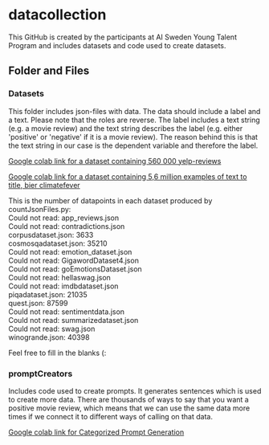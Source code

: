 # datacollection
This GitHub is created by the participants at AI Sweden Young Talent Program and includes datasets and code used to create datasets. 

## Folder and Files

### Datasets
This folder includes json-files with data. The data should include a label and a text. Please note that the roles are reverse. The label includes a text string (e.g. a movie review) and the text string describes the label (e.g. either 'positive' or 'negative' if it is a movie review). The reason behind this is that the text string in our case is the dependent variable and therefore the label. 

[Google colab link for a dataset containing 560 000 yelp-reviews](https://drive.google.com/file/d/1QfiY0svqTVS2XIK5jyDA2FNweLaSffPK/view?usp=sharing)

[Google colab link for a dataset containing 5,6 million examples of text to title, bier climatefever](4/1AX4XfWjh1-YTpCjkQd2pqExxWSRHNqZxsd0ECmV7xTT8nk0J43VJyYj0xMc)

This is the number of datapoints in each dataset produced by countJsonFiles.py:<br />
Could not read: app_reviews.json<br />
Could not read: contradictions.json<br />
corpusdataset.json:     3633<br />
cosmosqadataset.json:     35210<br />
Could not read: emotion_dataset.json<br />
Could not read: GigawordDataset4.json<br />
Could not read: goEmotionsDataset.json<br />
Could not read: hellaswag.json<br />
Could not read: imdbdataset.json<br />
piqadataset.json:     21035<br />
quest.json:     87599<br />
Could not read: sentimentdata.json<br />
Could not read: summarizedataset.json<br />
Could not read: swag.json<br />
winogrande.json:     40398<br />

Feel free to fill in the blanks (:

### promptCreators
Includes code used to create prompts. It generates sentences which is used to create more data. There are thousands of ways to say that you want a positive movie review, which means that we can use the same data more times if we connect it to different ways of calling on that data. 

[Google colab link for Categorized Prompt Generation](https://colab.research.google.com/drive/1sLwwcZw05anp7RrGVUiQDRdzn-z27r78?usp=sharing)
